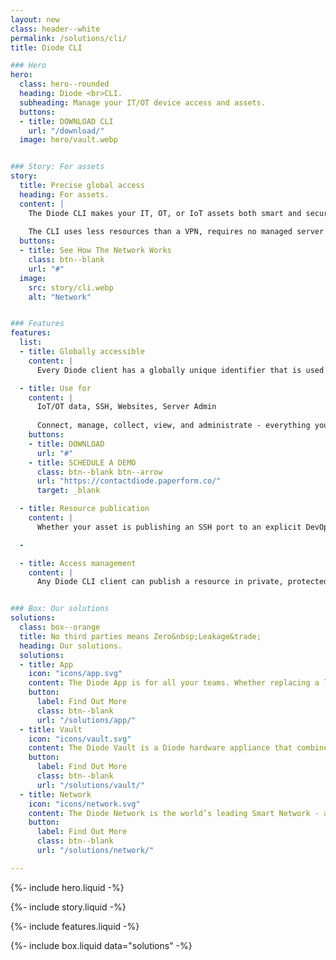 ```yaml
---
layout: new
class: header--white
permalink: /solutions/cli/
title: Diode CLI

### Hero
hero:
  class: hero--rounded
  heading: Diode <br>CLI.
  subheading: Manage your IT/OT device access and assets.
  buttons:
  - title: DOWNLOAD CLI
    url: "/download/"
  image: hero/vault.webp


### Story: For assets
story:
  title: Precise global access
  heading: For assets.
  content: |
    The Diode CLI makes your IT, OT, or IoT assets both smart and secure. Every CLI-enabled asset is globally accessible to authorized parties and is 256-bit E2EE secured.
  
    The CLI uses less resources than a VPN, requires no managed server infrastructure (VPN cloud), and is more secure - it brings the power of the Diode Network to your edge devices.
  buttons:
  - title: See How The Network Works
    class: btn--blank
    url: "#"
  image:
    src: story/cli.webp
    alt: "Network"


### Features
features:
  list:
  - title: Globally accessible
    content: |
      Every Diode client has a globally unique identifier that is used for security and routing. The Diode CLI “lights up” your device, making it accessible from anywhere in the world while securing it to only the resources you’ve authorized to access it. It becomes globally accessible while being more secure than a local network. 

  - title: Use for
    content: |
      IoT/OT data, SSH, Websites, Server Admin
  
      Connect, manage, collect, view, and administrate - everything you wish you could do with your IT and OT assets.
    buttons:
    - title: DOWNLOAD
      url: "#"
    - title: SCHEDULE A DEMO
      class: btn--blank btn--arrow
      url: "https://contactdiode.paperform.co/"
      target: _blank

  - title: Resource publication
    content: |
      Whether your asset is publishing an SSH port to an explicit DevOps allow-list, an IoT API in a zero trust data fabric, or a website to the world, the CLI makes it easy. Publishing a resource with the CLI allows you to isolate the rest of the system, saving IT time and resources that would otherwise be spent on system maintenance.

  -

  - title: Access management
    content: |
      Any Diode CLI client can publish a resource in private, protected, or public mode. By using the protected mode, an ad hoc zero trust perimeter is created that contains the asset, and makes it easy to manage access to it on a group level. 


### Box: Our solutions
solutions:
  class: box--orange
  title: No third parties means Zero&nbsp;Leakage&trade;
  heading: Our solutions.
  solutions:
  - title: App
    icon: "icons/app.svg"
    content: The Diode App is for all your teams. Whether replacing a leaky chat app, sharing files E2EE, securing a simple dashboard, or deploying advanced OT assets, this app unlocks the power of Diode for people.
    button:
      label: Find Out More
      class: btn--blank
      url: "/solutions/app/"
  - title: Vault
    icon: "icons/vault.svg"
    content: The Diode Vault is a Diode hardware appliance that combines both the App features and the CLI features in a small box. 24-7 availability, backup, and geo-access for your team and assets.
    button:
      label: Find Out More
      class: btn--blank
      url: "/solutions/vault/"
  - title: Network
    icon: "icons/network.svg"
    content: The Diode Network is the world’s leading Smart Network - a new generation of zero trust software defined networks based on hardened blockchain technology. Think ad hoc E2EE perimeters.
    button:
      label: Find Out More
      class: btn--blank
      url: "/solutions/network/"

---
```


{%- include hero.liquid -%}

{%- include story.liquid -%}

{%- include features.liquid -%}

{%- include box.liquid data="solutions" -%}